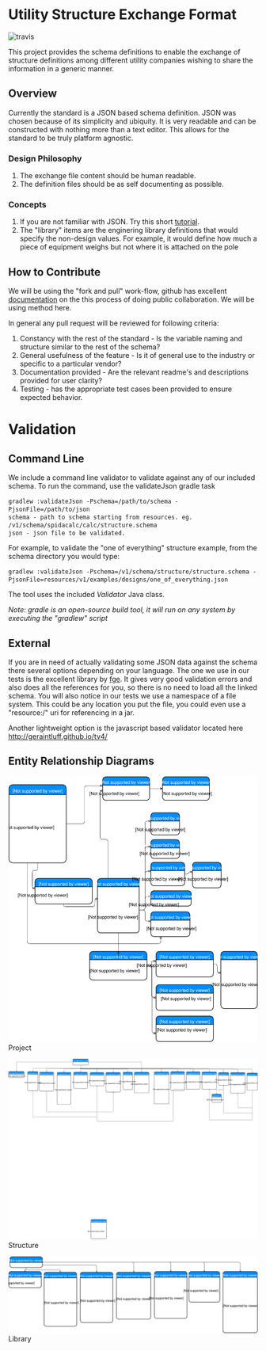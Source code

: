 Utility Structure Exchange Format
===================================

![travis](https://travis-ci.org/usmaw/utility-structure-exchange-format.svg?branch=master)


This project provides the schema definitions to enable the exchange of structure definitions among different utility companies wishing to share the information in a generic manner. 

Overview
----------

Currently the standard is a JSON based schema definition.  JSON was chosen because of its simplicity and ubiquity.  It is very readable and can be constructed with nothing more than a text editor.  This allows for the standard to be truly platform agnostic.

### Design Philosophy

1. The exchange file content should be human readable.
1. The definition files should be as self documenting as possible.

### Concepts

1. If you are not familiar with JSON.  Try this short [tutorial](http://www.w3schools.com/json/default.asp).
2. The "library" items are the enginering library definitions that would specify the non-design values. For example, it would define how much a piece of equipment weighs but not where it is attached on the pole

How to Contribute
------------------

We will be using the "fork and pull" work-flow, github has excellent [documentation](https://help.github.com/articles/using-pull-requests/) on the this process of doing public collaboration.    We will be using method here.

In general any pull request will be reviewed for following criteria:

1. Constancy with the rest of the standard - Is the variable naming and structure similar to the rest of the schema?  
2. General usefulness of the feature - Is it of general use to the industry or specific to a particular vendor?
3. Documentation provided - Are the relevant readme's and descriptions provided for user clarity?
4. Testing - has the appropriate test cases been provided to ensure expected behavior.

Validation
===========

Command Line
------------

We include a command line validator to validate against any of our included schema. To run the command, use the validateJson gradle task

    gradlew :validateJson -Pschema=/path/to/schema -PjsonFile=/path/to/json
    schema - path to schema starting from resources. eg. /v1/schema/spidacalc/calc/structure.schema
    json - json file to be validated.

For example, to validate the "one of everything" structure example, from the schema directory you would type:

    gradlew :validateJson -Pschema=/v1/schema/structure/structure.schema -PjsonFile=resources/v1/examples/designs/one_of_everything.json

The tool uses the included _Validator_ Java class.

_Note: gradle is an open-source build tool, it will run on any system by executing the "gradlew" script_

External
---------

If you are in need of actually validating some JSON data against the schema there several options depending on your language.  The one we use in our tests is the excellent library by [fge](https://github.com/fge/json-schema-validator).  It gives very good validation errors and also does all the references for you, so there is no need to load all the linked schema.  You will also notice in our tests we use a namespace of a file system.  This could be any location you put the file, you could even use a "resource:/" uri for referencing in a jar.

Another lightweight option is the javascript based validator located here http://geraintluff.github.io/tv4/

Entity Relationship Diagrams
---------

<img src="schema-project-erd.svg?raw=true">Project</img>

<img src="schema-structure-erd.svg?raw=true">Structure</img>

<img src="schema-library-erd.svg?raw=true">Library</img>


